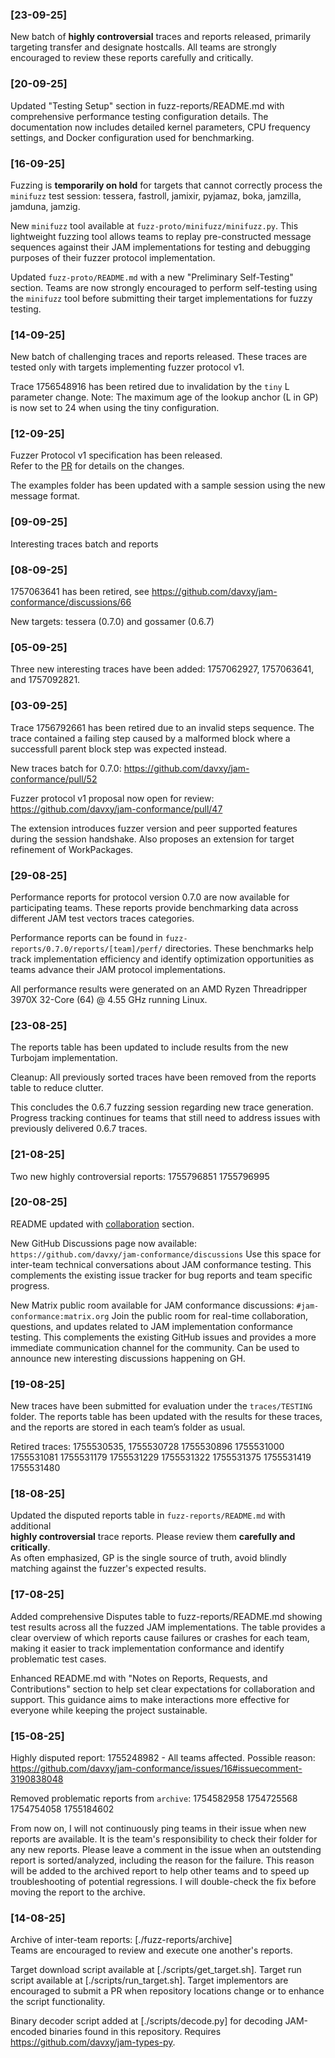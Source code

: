 ### [23-09-25]

New batch of **highly controversial** traces and reports released, primarily
targeting transfer and designate hostcalls. All teams are strongly encouraged to
review these reports carefully and critically.

### [20-09-25]

Updated "Testing Setup" section in fuzz-reports/README.md with comprehensive
performance testing configuration details. The documentation now includes
detailed kernel parameters, CPU frequency settings, and Docker configuration
used for benchmarking.

### [16-09-25]

Fuzzing is **temporarily on hold** for targets that cannot correctly process the
`minifuzz` test session: tessera, fastroll, jamixir, pyjamaz, boka, jamzilla,
jamduna, jamzig.

New `minifuzz` tool available at `fuzz-proto/minifuzz/minifuzz.py`.
This lightweight fuzzing tool allows teams to replay pre-constructed message sequences
against their JAM implementations for testing and debugging purposes of their fuzzer
protocol implementation.

Updated `fuzz-proto/README.md` with a new "Preliminary Self-Testing" section.
Teams are now strongly encouraged to perform self-testing using the `minifuzz` tool
before submitting their target implementations for fuzzy testing.

### [14-09-25]

New batch of challenging traces and reports released.
These traces are tested only with targets implementing fuzzer protocol v1.

Trace 1756548916 has been retired due to invalidation by the `tiny` L parameter change.
Note: The maximum age of the lookup anchor (L in GP) is now set to 24 when using the
tiny configuration.


### [12-09-25]

Fuzzer Protocol v1 specification has been released.  
Refer to the [PR](https://github.com/davxy/jam-conformance/pull/47) for details on the changes.  

The examples folder has been updated with a sample session using the new message format.

### [09-09-25]

Interesting traces batch and reports

### [08-09-25]

1757063641 has been retired, see https://github.com/davxy/jam-conformance/discussions/66

New targets: tessera (0.7.0) and gossamer (0.6.7)

### [05-09-25]

Three new interesting traces have been added: 1757062927, 1757063641, and 1757092821.

### [03-09-25]

Trace 1756792661 has been retired due to an invalid steps sequence. The trace
contained a failing step caused by a malformed block where a successfull parent
block step was expected instead.

New traces batch for 0.7.0: https://github.com/davxy/jam-conformance/pull/52

Fuzzer protocol v1 proposal now open for review: https://github.com/davxy/jam-conformance/pull/47

The extension introduces fuzzer version and peer supported features during the session handshake. 
Also proposes an extension for target refinement of WorkPackages.

### [29-08-25]

Performance reports for protocol version 0.7.0 are now available for participating teams.
These reports provide benchmarking data across different JAM test vectors traces categories.

Performance reports can be found in `fuzz-reports/0.7.0/reports/[team]/perf/` directories.
These benchmarks help track implementation efficiency and identify optimization opportunities
as teams advance their JAM protocol implementations.

All performance results were generated on an AMD Ryzen Threadripper 3970X 32-Core (64) @ 4.55 GHz running Linux.

### [23-08-25]

The reports table has been updated to include results from the new Turbojam implementation.

Cleanup: All previously sorted traces have been removed from the reports table to reduce clutter.

This concludes the 0.6.7 fuzzing session regarding new trace generation. Progress tracking
continues for teams that still need to address issues with previously delivered 0.6.7 traces.

### [21-08-25]

Two new highly controversial reports: 1755796851 1755796995

### [20-08-25]

README updated with [collaboration](https://github.com/davxy/jam-conformance?tab=readme-ov-file#collaboration) section.

New GitHub Discussions page now available: `https://github.com/davxy/jam-conformance/discussions`
Use this space for inter-team technical conversations about JAM conformance testing.
This complements the existing issue tracker for bug reports and team specific progress.

New Matrix public room available for JAM conformance discussions: `#jam-conformance:matrix.org`
Join the public room for real-time collaboration, questions, and updates related to
JAM implementation conformance testing. This complements the existing GitHub issues
and provides a more immediate communication channel for the community.
Can be used to announce new interesting discussions happening on GH.

### [19-08-25]

New traces have been submitted for evaluation under the `traces/TESTING` folder.
The reports table has been updated with the results for these traces, and the
reports are stored in each team’s folder as usual.

Retired traces: 1755530535, 1755530728 1755530896 1755531000 1755531081
1755531179 1755531229 1755531322 1755531375 1755531419 1755531480

### [18-08-25]

Updated the disputed reports table in `fuzz-reports/README.md` with additional  
**highly controversial** trace reports. Please review them **carefully and critically**.  
As often emphasized, GP is the single source of truth, avoid blindly matching against
the fuzzer's expected results.

### [17-08-25]

Added comprehensive Disputes table to fuzz-reports/README.md showing test results
across all the fuzzed JAM implementations.
The table provides a clear overview of which reports cause failures or crashes for each team,
making it easier to track implementation conformance and identify problematic test cases.

Enhanced README.md with "Notes on Reports, Requests, and Contributions" section
to help set clear expectations for collaboration and support. This guidance aims
to make interactions more effective for everyone while keeping the project sustainable.

### [15-08-25]

Highly disputed report: 1755248982 - All teams affected.
Possible reason: https://github.com/davxy/jam-conformance/issues/16#issuecomment-3190838048

Removed problematic reports from `archive`: 1754582958 1754725568 1754754058 1755184602

From now on, I will not continuously ping teams in their issue when new reports
are available. It is the team's responsibility to check their folder for any
new reports. Please leave a comment in the issue when an outstending report is
sorted/analyzed, including the reason for the failure. This reason will be added
to the archived report to help other teams and to speed up troubleshooting of
potential regressions. I will double-check the fix before moving the report to
the archive.

### [14-08-25]

Archive of inter-team reports: [./fuzz-reports/archive]  
Teams are encouraged to review and execute one another's reports.

Target download script available at [./scripts/get_target.sh].
Target run script available at [./scripts/run_target.sh].
Target implementors are encouraged to submit a PR when repository locations
change or to enhance the script functionality.

Binary decoder script added at [./scripts/decode.py] for decoding JAM-encoded
binaries found in this repository. Requires https://github.com/davxy/jam-types-py.

